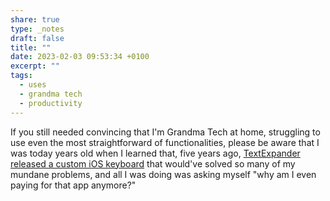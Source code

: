 ```yaml
---
share: true
type: _notes
draft: false
title: ""
date: 2023-02-03 09:53:34 +0100
excerpt: ""
tags:
  - uses
  - grandma tech
  - productivity
---
```


If you still needed convincing that I'm Grandma Tech at home, struggling to use even the most straightforward of functionalities, please be aware that I was today years old when I learned that, five years ago, [TextExpander released a custom iOS keyboard](https://textexpander.com/blog/textexpander-tip-try-our-ios-keyboard-and-one-tap-text-snippet-keys) that would've solved so many of my mundane problems, and all I was doing was asking myself "why am I even paying for that app anymore?"  